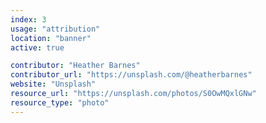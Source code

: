 ```yaml
---
index: 3
usage: "attribution"
location: "banner"
active: true

contributor: "Heather Barnes"
contributor_url: "https://unsplash.com/@heatherbarnes"
website: "Unsplash"
resource_url: "https://unsplash.com/photos/S0OwMQxlGNw"
resource_type: "photo"
---
```

